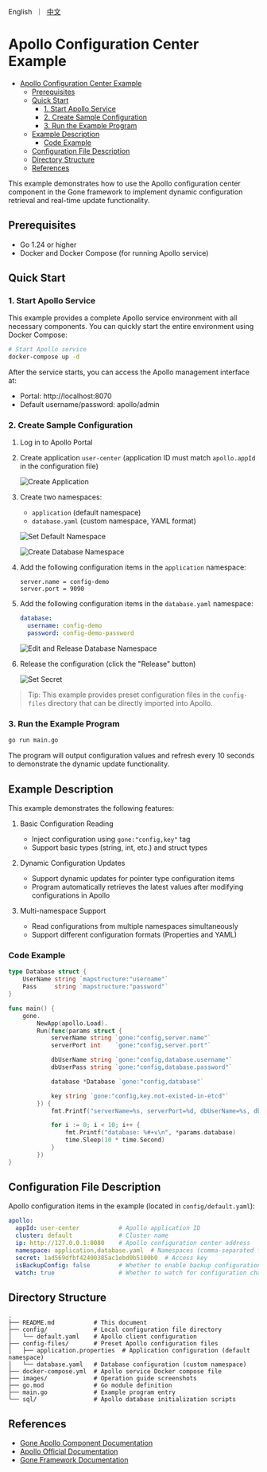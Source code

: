 [//]: # (desc: Apollo Configuration Center Example)

<p>
    English&nbsp ｜&nbsp <a href="README_CN.md">中文</a>
</p>

# Apollo Configuration Center Example
- [Apollo Configuration Center Example](#apollo-configuration-center-example)
  - [Prerequisites](#prerequisites)
  - [Quick Start](#quick-start)
    - [1. Start Apollo Service](#1-start-apollo-service)
    - [2. Create Sample Configuration](#2-create-sample-configuration)
    - [3. Run the Example Program](#3-run-the-example-program)
  - [Example Description](#example-description)
    - [Code Example](#code-example)
  - [Configuration File Description](#configuration-file-description)
  - [Directory Structure](#directory-structure)
  - [References](#references)

This example demonstrates how to use the Apollo configuration center component in the Gone framework to implement dynamic configuration retrieval and real-time update functionality.

## Prerequisites

- Go 1.24 or higher
- Docker and Docker Compose (for running Apollo service)

## Quick Start

### 1. Start Apollo Service

This example provides a complete Apollo service environment with all necessary components. You can quickly start the entire environment using Docker Compose:

```bash
# Start Apollo service
docker-compose up -d
```

After the service starts, you can access the Apollo management interface at:
- Portal: http://localhost:8070
- Default username/password: apollo/admin

### 2. Create Sample Configuration

1. Log in to Apollo Portal
2. Create application `user-center` (application ID must match `apollo.appId` in the configuration file)

   ![Create Application](./images/1.create-application.png)

3. Create two namespaces:
   - `application` (default namespace)
   - `database.yaml` (custom namespace, YAML format)

   ![Set Default Namespace](./images/2.set-default-namespace.png)

   ![Create Database Namespace](./images/3.create-database-namespace.png)

4. Add the following configuration items in the `application` namespace:
   ```properties
   server.name = config-demo
   server.port = 9090
   ```

5. Add the following configuration items in the `database.yaml` namespace:
   ```yaml
   database:
     username: config-demo
     password: config-demo-password
   ```

   ![Edit and Release Database Namespace](./images/4.edit-and-release-database-ns.png)

6. Release the configuration (click the "Release" button)

   ![Set Secret](./images/5.set-secret.png)

> Tip: This example provides preset configuration files in the `config-files` directory that can be directly imported into Apollo.

### 3. Run the Example Program

```bash
go run main.go
```

The program will output configuration values and refresh every 10 seconds to demonstrate the dynamic update functionality.

## Example Description

This example demonstrates the following features:

1. Basic Configuration Reading
   - Inject configuration using `gone:"config,key"` tag
   - Support basic types (string, int, etc.) and struct types

2. Dynamic Configuration Updates
   - Support dynamic updates for pointer type configuration items
   - Program automatically retrieves the latest values after modifying configurations in Apollo

3. Multi-namespace Support
   - Read configurations from multiple namespaces simultaneously
   - Support different configuration formats (Properties and YAML)

### Code Example

```go
type Database struct {
	UserName string `mapstructure:"username"`
	Pass     string `mapstructure:"password"`
}

func main() {
	gone.
		NewApp(apollo.Load).
		Run(func(params struct {
			serverName string `gone:"config,server.name"`
			serverPort int    `gone:"config,server.port"`

			dbUserName string `gone:"config,database.username"`
			dbUserPass string `gone:"config,database.password"`

			database *Database `gone:"config,database"`

			key string `gone:"config,key.not-existed-in-etcd"`
		}) {
			fmt.Printf("serverName=%s, serverPort=%d, dbUserName=%s, dbUserPass=%s, key=%s\n", params.serverName, params.serverPort, params.dbUserName, params.dbUserPass, params.key)

			for i := 0; i < 10; i++ {
				fmt.Printf("database: %#+v\n", *params.database)
				time.Sleep(10 * time.Second)
			}
		})
}
```

## Configuration File Description

Apollo configuration items in the example (located in `config/default.yaml`):

```yaml
apollo:
  appId: user-center           # Apollo application ID
  cluster: default             # Cluster name
  ip: http://127.0.0.1:8080    # Apollo configuration center address
  namespace: application,database.yaml  # Namespaces (comma-separated for multiple)
  secret: 1ad569dfbf42400385ac1ebd0b5100b0  # Access key
  isBackupConfig: false        # Whether to enable backup configuration
  watch: true                  # Whether to watch for configuration changes
```

## Directory Structure

```
.
├── README.md           # This document
├── config/             # Local configuration file directory
│   └── default.yaml    # Apollo client configuration
├── config-files/       # Preset Apollo configuration files
│   ├── application.properties  # Application configuration (default namespace)
│   └── database.yaml   # Database configuration (custom namespace)
├── docker-compose.yml  # Apollo service Docker compose file
├── images/             # Operation guide screenshots
├── go.mod              # Go module definition
├── main.go             # Example program entry
└── sql/                # Apollo database initialization scripts
```

## References

- [Gone Apollo Component Documentation](https://github.com/gone-io/goner/tree/main/apollo)
- [Apollo Official Documentation](https://www.apolloconfig.com/)
- [Gone Framework Documentation](https://github.com/gone-io/gone)